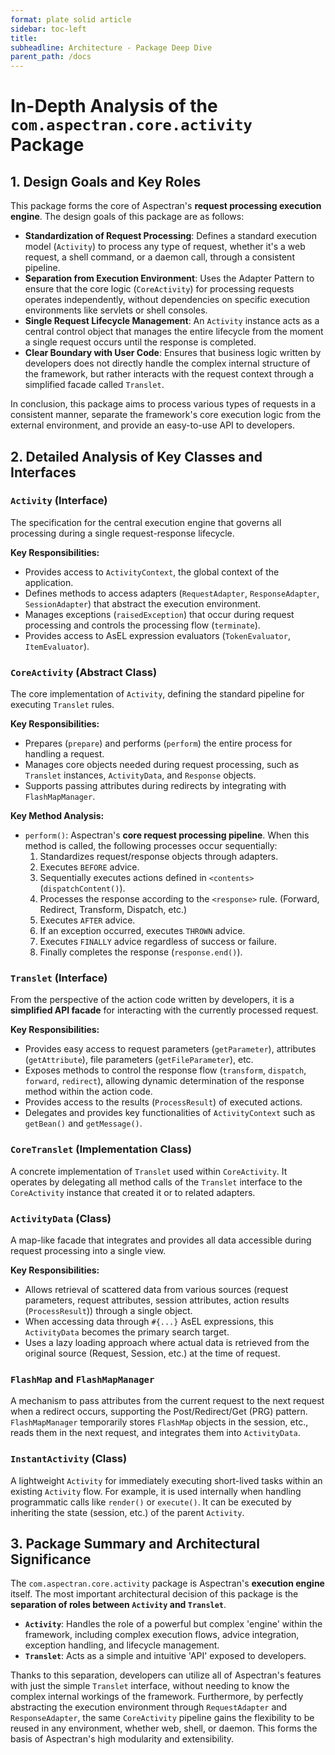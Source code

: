 ```yaml
---
format: plate solid article
sidebar: toc-left
title:
subheadline: Architecture - Package Deep Dive
parent_path: /docs
---
```


# In-Depth Analysis of the `com.aspectran.core.activity` Package

## 1. Design Goals and Key Roles

This package forms the core of Aspectran's **request processing execution engine**. The design goals of this package are as follows:

-   **Standardization of Request Processing**: Defines a standard execution model (`Activity`) to process any type of request, whether it's a web request, a shell command, or a daemon call, through a consistent pipeline.
-   **Separation from Execution Environment**: Uses the Adapter Pattern to ensure that the core logic (`CoreActivity`) for processing requests operates independently, without dependencies on specific execution environments like servlets or shell consoles.
-   **Single Request Lifecycle Management**: An `Activity` instance acts as a central control object that manages the entire lifecycle from the moment a single request occurs until the response is completed.
-   **Clear Boundary with User Code**: Ensures that business logic written by developers does not directly handle the complex internal structure of the framework, but rather interacts with the request context through a simplified facade called `Translet`.

In conclusion, this package aims to process various types of requests in a consistent manner, separate the framework's core execution logic from the external environment, and provide an easy-to-use API to developers.

## 2. Detailed Analysis of Key Classes and Interfaces

### `Activity` (Interface)

The specification for the central execution engine that governs all processing during a single request-response lifecycle.

**Key Responsibilities:**
-   Provides access to `ActivityContext`, the global context of the application.
-   Defines methods to access adapters (`RequestAdapter`, `ResponseAdapter`, `SessionAdapter`) that abstract the execution environment.
-   Manages exceptions (`raisedException`) that occur during request processing and controls the processing flow (`terminate`).
-   Provides access to AsEL expression evaluators (`TokenEvaluator`, `ItemEvaluator`).

### `CoreActivity` (Abstract Class)

The core implementation of `Activity`, defining the standard pipeline for executing `Translet` rules.

**Key Responsibilities:**
-   Prepares (`prepare`) and performs (`perform`) the entire process for handling a request.
-   Manages core objects needed during request processing, such as `Translet` instances, `ActivityData`, and `Response` objects.
-   Supports passing attributes during redirects by integrating with `FlashMapManager`.

**Key Method Analysis:**
-   `perform()`: Aspectran's **core request processing pipeline**. When this method is called, the following processes occur sequentially:
    1.  Standardizes request/response objects through adapters.
    2.  Executes `BEFORE` advice.
    3.  Sequentially executes actions defined in `<contents>` (`dispatchContent()`).
    4.  Processes the response according to the `<response>` rule. (Forward, Redirect, Transform, Dispatch, etc.)
    5.  Executes `AFTER` advice.
    6.  If an exception occurred, executes `THROWN` advice.
    7.  Executes `FINALLY` advice regardless of success or failure.
    8.  Finally completes the response (`response.end()`).

### `Translet` (Interface)

From the perspective of the action code written by developers, it is a **simplified API facade** for interacting with the currently processed request.

**Key Responsibilities:**
-   Provides easy access to request parameters (`getParameter`), attributes (`getAttribute`), file parameters (`getFileParameter`), etc.
-   Exposes methods to control the response flow (`transform`, `dispatch`, `forward`, `redirect`), allowing dynamic determination of the response method within the action code.
-   Provides access to the results (`ProcessResult`) of executed actions.
-   Delegates and provides key functionalities of `ActivityContext` such as `getBean()` and `getMessage()`.

### `CoreTranslet` (Implementation Class)

A concrete implementation of `Translet` used within `CoreActivity`. It operates by delegating all method calls of the `Translet` interface to the `CoreActivity` instance that created it or to related adapters.

### `ActivityData` (Class)

A map-like facade that integrates and provides all data accessible during request processing into a single view.

**Key Responsibilities:**
-   Allows retrieval of scattered data from various sources (request parameters, request attributes, session attributes, action results (`ProcessResult`)) through a single object.
-   When accessing data through `#{...}` AsEL expressions, this `ActivityData` becomes the primary search target.
-   Uses a lazy loading approach where actual data is retrieved from the original source (Request, Session, etc.) at the time of request.

### `FlashMap` and `FlashMapManager`

A mechanism to pass attributes from the current request to the next request when a redirect occurs, supporting the Post/Redirect/Get (PRG) pattern. `FlashMapManager` temporarily stores `FlashMap` objects in the session, etc., reads them in the next request, and integrates them into `ActivityData`.

### `InstantActivity` (Class)

A lightweight `Activity` for immediately executing short-lived tasks within an existing `Activity` flow. For example, it is used internally when handling programmatic calls like `render()` or `execute()`. It can be executed by inheriting the state (session, etc.) of the parent `Activity`.

## 3. Package Summary and Architectural Significance

The `com.aspectran.core.activity` package is Aspectran's **execution engine** itself. The most important architectural decision of this package is the **separation of roles between `Activity` and `Translet`**.

-   **`Activity`**: Handles the role of a powerful but complex 'engine' within the framework, including complex execution flows, advice integration, exception handling, and lifecycle management.
-   **`Translet`**: Acts as a simple and intuitive 'API' exposed to developers.

Thanks to this separation, developers can utilize all of Aspectran's features with just the simple `Translet` interface, without needing to know the complex internal workings of the framework. Furthermore, by perfectly abstracting the execution environment through `RequestAdapter` and `ResponseAdapter`, the same `CoreActivity` pipeline gains the flexibility to be reused in any environment, whether web, shell, or daemon. This forms the basis of Aspectran's high modularity and extensibility.
